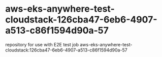 # aws-eks-anywhere-test-cloudstack-126cba47-6eb6-4907-a513-c86f1594d90a-57
repository for use with E2E test job aws-eks-anywhere-test-cloudstack:126cba47-6eb6-4907-a513-c86f1594d90a-57
